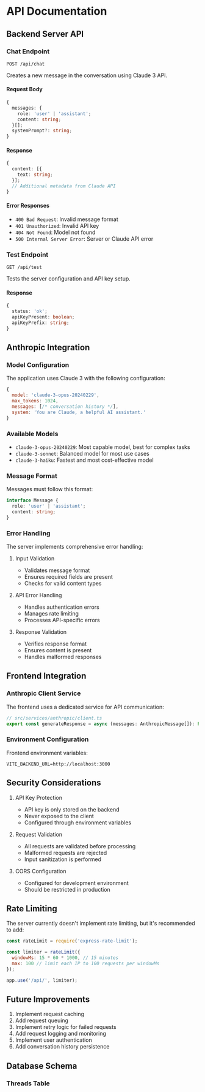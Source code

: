 # API Documentation

## Backend Server API

### Chat Endpoint

`POST /api/chat`

Creates a new message in the conversation using Claude 3 API.

#### Request Body

```typescript
{
  messages: {
    role: 'user' | 'assistant';
    content: string;
  }[];
  systemPrompt?: string;
}
```

#### Response

```typescript
{
  content: [{
    text: string;
  }];
  // Additional metadata from Claude API
}
```

#### Error Responses

- `400 Bad Request`: Invalid message format
- `401 Unauthorized`: Invalid API key
- `404 Not Found`: Model not found
- `500 Internal Server Error`: Server or Claude API error

### Test Endpoint

`GET /api/test`

Tests the server configuration and API key setup.

#### Response

```typescript
{
  status: 'ok';
  apiKeyPresent: boolean;
  apiKeyPrefix: string;
}
```

## Anthropic Integration

### Model Configuration

The application uses Claude 3 with the following configuration:

```javascript
{
  model: 'claude-3-opus-20240229',
  max_tokens: 1024,
  messages: [/* conversation history */],
  system: 'You are Claude, a helpful AI assistant.'
}
```

### Available Models

- `claude-3-opus-20240229`: Most capable model, best for complex tasks
- `claude-3-sonnet`: Balanced model for most use cases
- `claude-3-haiku`: Fastest and most cost-effective model

### Message Format

Messages must follow this format:

```typescript
interface Message {
  role: 'user' | 'assistant';
  content: string;
}
```

### Error Handling

The server implements comprehensive error handling:

1. Input Validation
   - Validates message format
   - Ensures required fields are present
   - Checks for valid content types

2. API Error Handling
   - Handles authentication errors
   - Manages rate limiting
   - Processes API-specific errors

3. Response Validation
   - Verifies response format
   - Ensures content is present
   - Handles malformed responses

## Frontend Integration

### Anthropic Client Service

The frontend uses a dedicated service for API communication:

```typescript
// src/services/anthropic/client.ts
export const generateResponse = async (messages: AnthropicMessage[]): Promise<string>
```

### Environment Configuration

Frontend environment variables:

```env
VITE_BACKEND_URL=http://localhost:3000
```

## Security Considerations

1. API Key Protection
   - API key is only stored on the backend
   - Never exposed to the client
   - Configured through environment variables

2. Request Validation
   - All requests are validated before processing
   - Malformed requests are rejected
   - Input sanitization is performed

3. CORS Configuration
   - Configured for development environment
   - Should be restricted in production

## Rate Limiting

The server currently doesn't implement rate limiting, but it's recommended to add:

```javascript
const rateLimit = require('express-rate-limit');

const limiter = rateLimit({
  windowMs: 15 * 60 * 1000, // 15 minutes
  max: 100 // limit each IP to 100 requests per windowMs
});

app.use('/api/', limiter);
```

## Future Improvements

1. Implement request caching
2. Add request queuing
3. Implement retry logic for failed requests
4. Add request logging and monitoring
5. Implement user authentication
6. Add conversation history persistence 

## Database Schema

### Threads Table